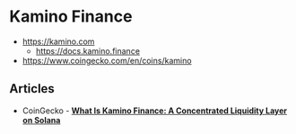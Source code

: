 # Kamino Finance

- https://kamino.com
  - https://docs.kamino.finance
- https://www.coingecko.com/en/coins/kamino

## Articles

- CoinGecko - [**What Is Kamino Finance: A Concentrated Liquidity Layer on Solana**](https://www.coingecko.com/learn/what-is-kamino-finance-kmno)
